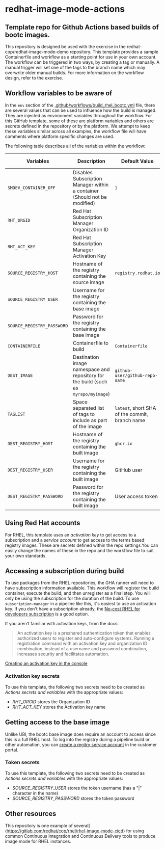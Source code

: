 # redhat-image-mode-actions
## Template repo for Github Actions based builds of bootc images. 
This repository is designed be used with the exercise in the redhat-cop/redhat-image-mode-demo repository. This template provides a sample Containerfile and workflow as a starting point for use in your own account. The workflow can be triggered in two ways, by creating a tag or manually. A manual trigger will set one of the tags to the branch name which may overwrite older manual builds.  For more information on the workflow design, refer to the exercise.

## Workflow variables to be aware of
In the `env` section of the [.github/workflows/build_rhel_bootc.yml](.github/workflows/build_rhel_bootc.yml) file, there are several values that can be used to influence how the build is managed. They are injected as environment variables throughout the workflow. For this GitHub template, some of these are platform variables and others are secrets defined in the repository or by the platform. We attempt to keep these variables similar across all examples, the workflow file will have comments where platform specific changes are used.

The following table describes all of the variables within the workflow:

| Variables | Description | Default Value | Customization Required |
| --------- | ----------- | ------------- | ------ |
| `SMDEV_CONTAINER_OFF` | Disables Subscription Manager within a container (Should not be modified) | `1` | No |
| `RHT_ORGID` | Red Hat Subscription Manager Organization ID |  | Yes |
| `RHT_ACT_KEY` | Red Hat Subscription Manager Activation Key |  | Yes |
| `SOURCE_REGISTRY_HOST` | Hostname of the registry containing the source image | `registry.redhat.io` | No |
| `SOURCE_REGISTRY_USER` | Username for the registry containing the base image |  | Yes |
| `SOURCE_REGISTRY_PASSWORD` | Password for the registry containing the base image |  | Yes |
| `CONTAINERFILE` | Containerfile to build | `Containerfile` | No |
| `DEST_IMAGE` | Destination image namespace and repository for the build (such as `myrepo/myimage`) | `github-user/github-repo-name` | No |
| `TAGLIST` | Space separated list of tags to include as part of the image | `latest`, short SHA of the commit, branch name | No |
| `DEST_REGISTRY_HOST` | Hostname of the registry containing the built image | `ghcr.io` | No |
| `DEST_REGISTRY_USER` | Username for the registry containing the built image | GitHub user | No |
| `DEST_REGISTRY_PASSWORD` | Password for the registry containing the built image | User access token | No |

## Using Red Hat accounts
For RHEL, this template uses an *activation key* to get access to a subscription and a *service account* to get access to the terms based registry images. These are secrets defined within the repo settings.You can easily change the names of these in the repo and the workflow file to suit your own standards.

## Accessing a subscription during build

To use packages from the RHEL repositories, the GHA runner will need to have subscription information available. This workflow will register the build container, execute the build, and then unregister as a final step. You will only be using the subscription for the duration of the build. To use `subscription-manager` in a pipeline like this, it's easiest to use an activation key. If you don't have a subscription already, the [No-cost RHEL for developers subscription](https://developers.redhat.com/products/rhel/download) is a good option.

If you aren't familiar with activation keys, from the docs:
> An activation key is a preshared authentication token that enables authorized users to register and auto-configure systems. Running a registration command with an activation key and organization  ID combination, instead of a username and password combination, increases security and facilitates automation.

[Creating an activation key in the console](https://docs.redhat.com/en/documentation/subscription_central/1-latest/html/getting_started_with_activation_keys_on_the_hybrid_cloud_console/assembly-creating-managing-activation-keys#proc-creating-act-keys-console_)

### Activation key secrets
To use this template, the following two secrets need to be created as *Actions secrets and variables* with the appropriate values:

* *RHT_ORGID* stores the Organization ID
* *RHT_ACT_KEY* stores the Activation key name

## Getting access to the base image
Unlike UBI, the bootc base image does require an account to access since this is a full RHEL host. To log into the registry during a pipeline build or other automation, you can [create a regitry service account](https://access.redhat.com/RegistryAuthentication#registry-service-accounts-for-shared-environments-4) in tne customer portal.

### Token secrets
To use this template, the following two secrets need to be created as *Actions secrets and variables* with the appropriate values:

* *SOURCE_REGISTRY_USER* stores the token username (has a "|" character in the name)
* *SOURCE_REGISTRY_PASSWORD* stores the token password

## Other resources

This repository is one example of several](https://gitlab.com/redhat/cop/rhel/rhel-image-mode-cicd) for using common Continuous Integration and Continuous Delivery tools to produce image mode for RHEL instances.
